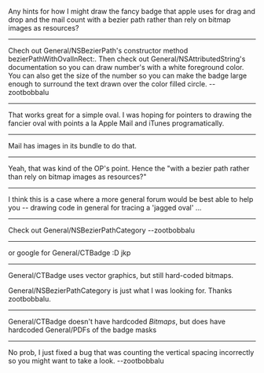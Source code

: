 Any hints for how I might draw the fancy badge that apple uses for drag and drop and the mail count with a bezier path rather than rely on bitmap images as resources?

----

Chech out General/NSBezierPath's constructor method     bezierPathWithOvalInRect:. Then check out General/NSAttributedString's documentation so you can draw number's with a white foreground color. You can also get the size of the number so you can make the badge large enough to surround the text drawn over the color filled circle. --zootbobbalu

----

That works great for  a simple oval. I was hoping for pointers to drawing the fancier oval with points a la Apple Mail and iTunes programatically.

----

Mail has images in its bundle to do that.

----
Yeah, that was kind of the OP's point. Hence the "with a bezier path rather than rely on bitmap images as resources?"

----
I think this is a case where a more general forum would be best able to help you -- drawing code in general for tracing a 'jagged oval' ...

----

Check out General/NSBezierPathCategory --zootbobbalu

----

or google for General/CTBadge :D  jkp

----

General/CTBadge uses vector graphics, but still hard-coded bitmaps. 

General/NSBezierPathCategory is just what I was looking for. Thanks zootbobbalu.

----

General/CTBadge doesn't have hardcoded *Bitmaps*, but does have hardcoded General/PDFs of the badge masks

----

No prob, I just fixed a bug that was counting the vertical spacing incorrectly so you might want to take a look. --zootbobbalu